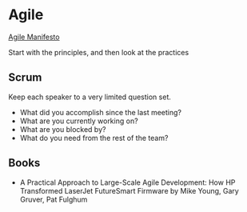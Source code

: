 # Agile

[Agile Manifesto](http://agilemanifesto.org/)

Start with the principles, and then look at the practices

## Scrum
Keep each speaker to a very limited question set.

* What did you accomplish since the last meeting?
* What are you currently working on?
* What are you blocked by?
* What do you need from the rest of the team?

## Books

* A Practical Approach to Large-Scale Agile Development: How HP Transformed
  LaserJet FutureSmart Firmware by Mike Young, Gary Gruver, Pat Fulghum
